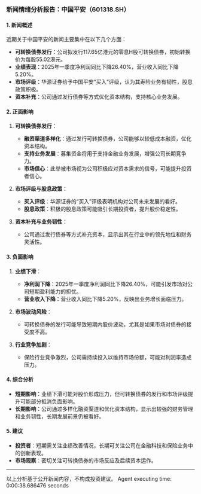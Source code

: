 ### 新闻情绪分析报告：中国平安（601318.SH）

#### 1. 新闻概述
近期关于中国平安的新闻主要集中在以下几个方面：
- **可转换债券发行**：公司拟发行117.65亿港元的零息H股可转换债券，初始转换价为每股55.02港元。
- **业绩表现**：2025年一季度净利润同比下降26.40%，营业收入同比下降5.20%。
- **市场评级**：华源证券给予中国平安“买入”评级，认为其寿险业务有韧性，股息政策积极。
- **资本补充**：公司通过发行债券等方式优化资本结构，支持核心业务发展。

#### 2. 正面影响
1. **可转换债券发行**：
   - **融资渠道多样化**：通过发行可转换债券，公司能够以较低成本融资，优化资本结构。
   - **支持业务发展**：募集资金将用于支持金融业务发展，增强公司长期竞争力。
   - **市场信心**：此举被市场视为公司积极应对资本需求的信号，可能提升投资者信心。

2. **市场评级与股息政策**：
   - **买入评级**：华源证券的“买入”评级表明机构对公司未来发展的看好。
   - **股息政策**：积极的股息政策可能吸引长期投资者，提升股价稳定性。

3. **资本补充与业务韧性**：
   - 公司通过发行债券等方式补充资本，显示出其在行业中的领先地位和财务灵活性。

#### 3. 负面影响
1. **业绩下滑**：
   - **净利润下降**：2025年一季度净利润同比下降26.40%，可能引发市场对公司短期盈利能力的担忧。
   - **营业收入下降**：营业收入同比下降5.20%，反映出业务增长面临压力。

2. **市场波动风险**：
   - 可转换债券的发行可能导致短期内股价波动，尤其是如果市场对债券的接受度不高。

3. **行业竞争加剧**：
   - 保险行业竞争激烈，公司需持续投入以维持市场份额，可能对利润率造成压力。

#### 4. 综合分析
- **短期影响**：业绩下滑可能对股价形成压力，但可转换债券的发行和市场评级提升可能部分抵消负面影响。
- **长期影响**：公司通过多样化融资渠道和优化资本结构，显示出较强的财务管理和业务韧性，长期发展前景仍被看好。

#### 5. 建议
- **投资者**：短期需关注业绩改善情况，长期可关注公司在金融科技和保险业务中的创新表现。
- **市场观察**：密切关注可转换债券的市场反应及后续资本运作。

---

以上分析基于公开新闻内容，不构成投资建议。
Agent executing time: 0:00:38.686476 seconds